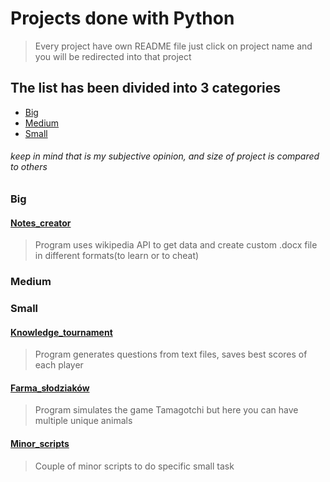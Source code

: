 # Projects done with Python
> Every project have own README file just click on project name and you will be redirected into that project

## The list has been divided into 3 categories

* [Big](#Big)
* [Medium](#Medium)
* [Small](#Small)

###### keep in mind that is my subjective opinion, and size of project is compared to others

### Big

#### [Notes_creator](Notes_creator/README.md)
> Program uses wikipedia API to get data and create custom .docx file in different formats(to learn or to cheat)

### Medium



### Small

#### [Knowledge_tournament](Knowledge_tournament/README.md)
> Program generates questions from text files, saves best scores of each player

#### [Farma_słodziaków](Farma_łodziaków/README.md)
> Program simulates the game Tamagotchi but here you can have multiple unique animals

#### [Minor_scripts](Minor_scripts/README.md)
> Couple of minor scripts to do specific small task
